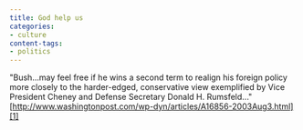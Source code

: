 ```yaml
---
title: God help us
categories:
- culture
content-tags:
- politics
---
```


"Bush...may feel free if he wins a second term to realign his foreign policy more closely to the harder-edged, conservative view exemplified by Vice President Cheney and Defense Secretary Donald H. Rumsfeld..."
[http://www.washingtonpost.com/wp-dyn/articles/A16856-2003Aug3.html][1]

   [1]: http://www.washingtonpost.com/wp-dyn/articles/A16856-2003Aug3.html
